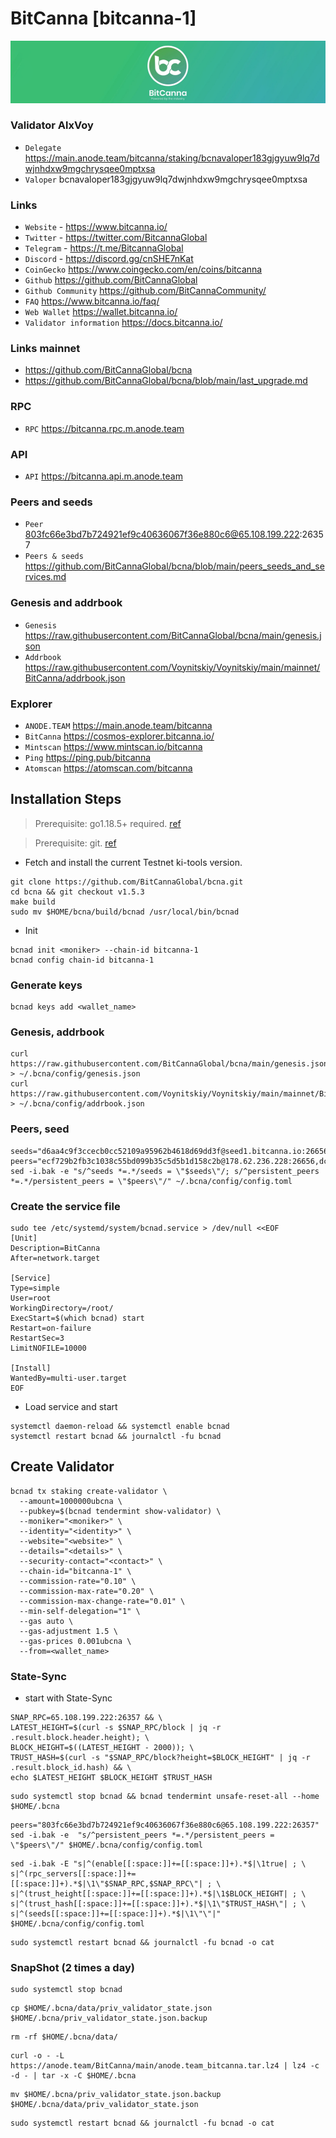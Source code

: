 # BitCanna [bitcanna-1]
![BitCanna Guide](https://github.com/Voynitskiy/Voynitskiy/blob/main/mainnet/BitCanna/BitCanna.png)
### Validator AlxVoy
* `Delegate` https://main.anode.team/bitcanna/staking/bcnavaloper183gjgyuw9lq7dwjnhdxw9mgchrysqee0mptxsa
* `Valoper` bcnavaloper183gjgyuw9lq7dwjnhdxw9mgchrysqee0mptxsa
### Links
* `Website` - https://www.bitcanna.io/
* `Twitter` - https://twitter.com/BitcannaGlobal
* `Telegram` - https://t.me/BitcannaGlobal
* `Discord` - https://discord.gg/cnSHE7nKat
* `CoinGecko` https://www.coingecko.com/en/coins/bitcanna
* `Github` https://github.com/BitCannaGlobal
* `Github Community` https://github.com/BitCannaCommunity/
* `FAQ` https://www.bitcanna.io/faq/
* `Web Wallet` https://wallet.bitcanna.io/
* `Validator information` https://docs.bitcanna.io/
### Links mainnet
* https://github.com/BitCannaGlobal/bcna
* https://github.com/BitCannaGlobal/bcna/blob/main/last_upgrade.md
### RPC
* `RPC` https://bitcanna.rpc.m.anode.team
### API
* `API` https://bitcanna.api.m.anode.team
### Peers and seeds
* `Peer` 803fc66e3bd7b724921ef9c40636067f36e880c6@65.108.199.222:26357
* `Peers & seeds` https://github.com/BitCannaGlobal/bcna/blob/main/peers_seeds_and_services.md
### Genesis and addrbook
* `Genesis` https://raw.githubusercontent.com/BitCannaGlobal/bcna/main/genesis.json
* `Addrbook` https://raw.githubusercontent.com/Voynitskiy/Voynitskiy/main/mainnet/BitCanna/addrbook.json
### Explorer
* `ANODE.TEAM` https://main.anode.team/bitcanna
* `BitCanna` https://cosmos-explorer.bitcanna.io/
* `Mintscan` https://www.mintscan.io/bitcanna
* `Ping` https://ping.pub/bitcanna
* `Atomscan` https://atomscan.com/bitcanna
## Installation Steps
>Prerequisite: go1.18.5+ required. [ref](https://golang.org/doc/install)

>Prerequisite: git. [ref](https://github.com/git/git)

* Fetch and install the current Testnet ki-tools version.
```shell
git clone https://github.com/BitCannaGlobal/bcna.git
cd bcna && git checkout v1.5.3
make build
sudo mv $HOME/bcna/build/bcnad /usr/local/bin/bcnad
```
* Init
```
bcnad init <moniker> --chain-id bitcanna-1
bcnad config chain-id bitcanna-1
```

### Generate keys
```
bcnad keys add <wallet_name>
```
### Genesis, addrbook
```
curl https://raw.githubusercontent.com/BitCannaGlobal/bcna/main/genesis.json > ~/.bcna/config/genesis.json
curl https://raw.githubusercontent.com/Voynitskiy/Voynitskiy/main/mainnet/BitCanna/addrbook.json > ~/.bcna/config/addrbook.json
```
### Peers, seed
```
seeds="d6aa4c9f3ccecb0cc52109a95962b4618d69dd3f@seed1.bitcanna.io:26656,23671067d0fd40aec523290585c7d8e91034a771@seed2.bitcanna.io:26656"
peers="ecf729b2fb3c1038c55bd099b35c5d5b1d158c2b@178.62.236.228:26656,dcdc83e240eb046faabef62e4daf1cfcecfa93a2@159.65.198.245:26656,7c00beb4956bc40cd33ced6e2c2ffe07d4fa32e7@95.216.242.82:36656"
sed -i.bak -e "s/^seeds *=.*/seeds = \"$seeds\"/; s/^persistent_peers *=.*/persistent_peers = \"$peers\"/" ~/.bcna/config/config.toml
```
### Create the service file
```
sudo tee /etc/systemd/system/bcnad.service > /dev/null <<EOF
[Unit]
Description=BitCanna
After=network.target

[Service]
Type=simple
User=root
WorkingDirectory=/root/
ExecStart=$(which bcnad) start
Restart=on-failure
RestartSec=3
LimitNOFILE=10000

[Install]
WantedBy=multi-user.target
EOF
```
* Load service and start
```
systemctl daemon-reload && systemctl enable bcnad
systemctl restart bcnad && journalctl -fu bcnad
```
## Create Validator
```
bcnad tx staking create-validator \
  --amount=1000000ubcna \
  --pubkey=$(bcnad tendermint show-validator) \
  --moniker="<moniker>" \
  --identity="<identity>" \
  --website="<website>" \
  --details="<details>" \
  --security-contact="<contact>" \
  --chain-id="bitcanna-1" \
  --commission-rate="0.10" \
  --commission-max-rate="0.20" \
  --commission-max-change-rate="0.01" \
  --min-self-delegation="1" \
  --gas auto \
  --gas-adjustment 1.5 \
  --gas-prices 0.001ubcna \
  --from=<wallet_name>
```
### State-Sync
* start with State-Sync
```
SNAP_RPC=65.108.199.222:26357 && \
LATEST_HEIGHT=$(curl -s $SNAP_RPC/block | jq -r .result.block.header.height); \
BLOCK_HEIGHT=$((LATEST_HEIGHT - 2000)); \
TRUST_HASH=$(curl -s "$SNAP_RPC/block?height=$BLOCK_HEIGHT" | jq -r .result.block_id.hash) && \
echo $LATEST_HEIGHT $BLOCK_HEIGHT $TRUST_HASH
```
```
sudo systemctl stop bcnad && bcnad tendermint unsafe-reset-all --home $HOME/.bcna
```
```
peers="803fc66e3bd7b724921ef9c40636067f36e880c6@65.108.199.222:26357"
sed -i.bak -e  "s/^persistent_peers *=.*/persistent_peers = \"$peers\"/" $HOME/.bcna/config/config.toml
```
```
sed -i.bak -E "s|^(enable[[:space:]]+=[[:space:]]+).*$|\1true| ; \
s|^(rpc_servers[[:space:]]+=[[:space:]]+).*$|\1\"$SNAP_RPC,$SNAP_RPC\"| ; \
s|^(trust_height[[:space:]]+=[[:space:]]+).*$|\1$BLOCK_HEIGHT| ; \
s|^(trust_hash[[:space:]]+=[[:space:]]+).*$|\1\"$TRUST_HASH\"| ; \
s|^(seeds[[:space:]]+=[[:space:]]+).*$|\1\"\"|" $HOME/.bcna/config/config.toml
```
```
sudo systemctl restart bcnad && journalctl -fu bcnad -o cat
```
### SnapShot (2 times a day)
```
sudo systemctl stop bcnad
```
```
cp $HOME/.bcna/data/priv_validator_state.json $HOME/.bcna/priv_validator_state.json.backup
```
```
rm -rf $HOME/.bcna/data/
```
```
curl -o - -L https://anode.team/BitCanna/main/anode.team_bitcanna.tar.lz4 | lz4 -c -d - | tar -x -C $HOME/.bcna
```
```
mv $HOME/.bcna/priv_validator_state.json.backup $HOME/.bcna/data/priv_validator_state.json
```
```
sudo systemctl restart bcnad && journalctl -fu bcnad -o cat
```
